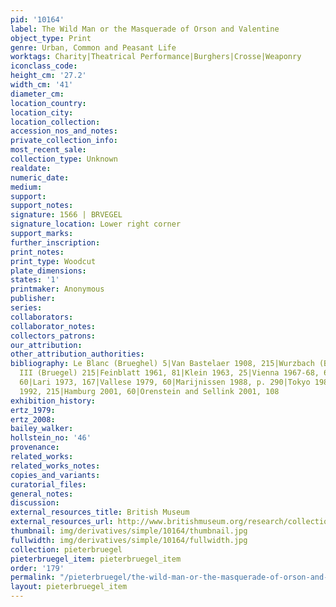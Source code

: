 ```yaml
---
pid: '10164'
label: The Wild Man or the Masquerade of Orson and Valentine
object_type: Print
genre: Urban, Common and Peasant Life
worktags: Charity|Theatrical Performance|Burghers|Crosse|Weaponry
iconclass_code:
height_cm: '27.2'
width_cm: '41'
diameter_cm:
location_country:
location_city:
location_collection:
accession_nos_and_notes:
private_collection_info:
most_recent_sale:
collection_type: Unknown
realdate:
numeric_date:
medium:
support:
support_notes:
signature: 1566 | BRVEGEL
signature_location: Lower right corner
support_marks:
further_inscription:
print_notes:
print_type: Woodcut
plate_dimensions:
states: '1'
printmaker: Anonymous
publisher:
series:
collaborators:
collaborator_notes:
collectors_patrons:
our_attribution:
other_attribution_authorities:
bibliography: Le Blanc (Brueghel) 5|Van Bastelaer 1908, 215|Wurzbach (Brueghel) 22|H.
  III (Bruegel) 215|Feinblatt 1961, 81|Klein 1963, 25|Vienna 1967-68, 69|Lebeer 1969,
  60|Lari 1973, 167|Vallese 1979, 60|Marijnissen 1988, p. 290|Tokyo 1989, 60|Gilchrist
  1992, 215|Hamburg 2001, 60|Orenstein and Sellink 2001, 108
exhibition_history:
ertz_1979:
ertz_2008:
bailey_walker:
hollstein_no: '46'
provenance:
related_works:
related_works_notes:
copies_and_variants:
curatorial_files:
general_notes:
discussion:
external_resources_title: British Museum
external_resources_url: http://www.britishmuseum.org/research/collection_online/collection_object_details.aspx
thumbnail: img/derivatives/simple/10164/thumbnail.jpg
fullwidth: img/derivatives/simple/10164/fullwidth.jpg
collection: pieterbruegel
pieterbruegel_item: pieterbruegel_item
order: '179'
permalink: "/pieterbruegel/the-wild-man-or-the-masquerade-of-orson-and-valentine"
layout: pieterbruegel_item
---
```

